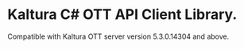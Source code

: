# Kaltura C# OTT API Client Library.
Compatible with Kaltura OTT server version 5.3.0.14304 and above.
